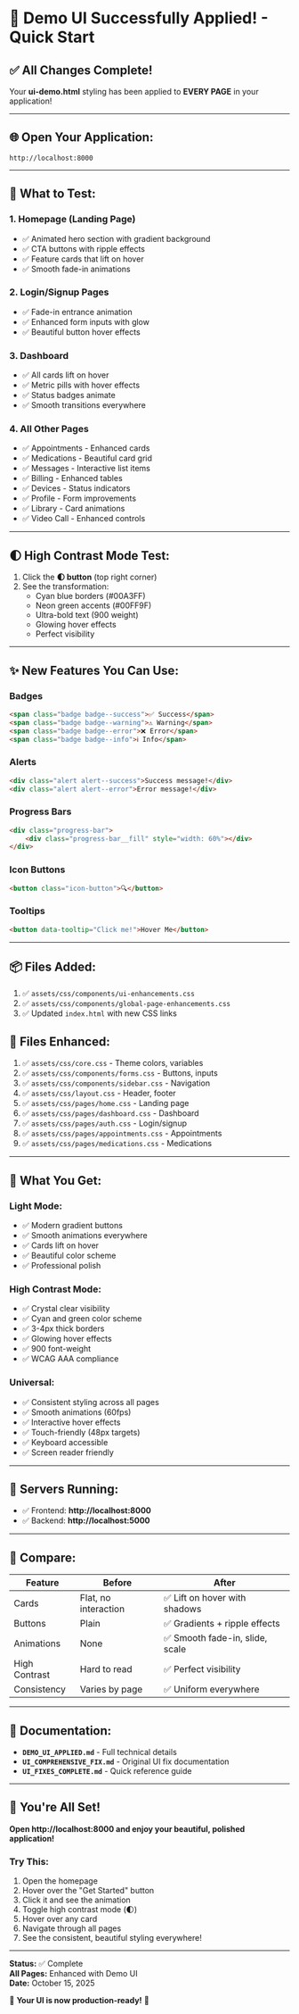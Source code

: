 # 🎨 Demo UI Successfully Applied! - Quick Start

## ✅ All Changes Complete!

Your **ui-demo.html** styling has been applied to **EVERY PAGE** in your application!

---

## 🌐 Open Your Application:

```
http://localhost:8000
```

---

## 🎯 What to Test:

### 1. **Homepage** (Landing Page)
- ✅ Animated hero section with gradient background
- ✅ CTA buttons with ripple effects
- ✅ Feature cards that lift on hover
- ✅ Smooth fade-in animations

### 2. **Login/Signup Pages**
- ✅ Fade-in entrance animation
- ✅ Enhanced form inputs with glow
- ✅ Beautiful button hover effects

### 3. **Dashboard**
- ✅ All cards lift on hover
- ✅ Metric pills with hover effects
- ✅ Status badges animate
- ✅ Smooth transitions everywhere

### 4. **All Other Pages**
- ✅ Appointments - Enhanced cards
- ✅ Medications - Beautiful card grid
- ✅ Messages - Interactive list items
- ✅ Billing - Enhanced tables
- ✅ Devices - Status indicators
- ✅ Profile - Form improvements
- ✅ Library - Card animations
- ✅ Video Call - Enhanced controls

---

## 🌓 High Contrast Mode Test:

1. Click the **🌓 button** (top right corner)
2. See the transformation:
   - Cyan blue borders (#00A3FF)
   - Neon green accents (#00FF9F)
   - Ultra-bold text (900 weight)
   - Glowing hover effects
   - Perfect visibility

---

## ✨ New Features You Can Use:

### Badges
```html
<span class="badge badge--success">✅ Success</span>
<span class="badge badge--warning">⚠️ Warning</span>
<span class="badge badge--error">❌ Error</span>
<span class="badge badge--info">ℹ️ Info</span>
```

### Alerts
```html
<div class="alert alert--success">Success message!</div>
<div class="alert alert--error">Error message!</div>
```

### Progress Bars
```html
<div class="progress-bar">
    <div class="progress-bar__fill" style="width: 60%"></div>
</div>
```

### Icon Buttons
```html
<button class="icon-button">🔍</button>
```

### Tooltips
```html
<button data-tooltip="Click me!">Hover Me</button>
```

---

## 📦 Files Added:

1. ✅ `assets/css/components/ui-enhancements.css`
2. ✅ `assets/css/components/global-page-enhancements.css`
3. ✅ Updated `index.html` with new CSS links

## 📝 Files Enhanced:

1. ✅ `assets/css/core.css` - Theme colors, variables
2. ✅ `assets/css/components/forms.css` - Buttons, inputs
3. ✅ `assets/css/components/sidebar.css` - Navigation
4. ✅ `assets/css/layout.css` - Header, footer
5. ✅ `assets/css/pages/home.css` - Landing page
6. ✅ `assets/css/pages/dashboard.css` - Dashboard
7. ✅ `assets/css/pages/auth.css` - Login/signup
8. ✅ `assets/css/pages/appointments.css` - Appointments
9. ✅ `assets/css/pages/medications.css` - Medications

---

## 🎊 What You Get:

### Light Mode:
- ✅ Modern gradient buttons
- ✅ Smooth animations everywhere
- ✅ Cards lift on hover
- ✅ Beautiful color scheme
- ✅ Professional polish

### High Contrast Mode:
- ✅ Crystal clear visibility
- ✅ Cyan and green color scheme
- ✅ 3-4px thick borders
- ✅ Glowing hover effects
- ✅ 900 font-weight
- ✅ WCAG AAA compliance

### Universal:
- ✅ Consistent styling across all pages
- ✅ Smooth animations (60fps)
- ✅ Interactive hover effects
- ✅ Touch-friendly (48px targets)
- ✅ Keyboard accessible
- ✅ Screen reader friendly

---

## 🚀 Servers Running:

- ✅ Frontend: **http://localhost:8000**
- ✅ Backend: **http://localhost:5000**

---

## 🎨 Compare:

| Feature | Before | After |
|---------|--------|-------|
| Cards | Flat, no interaction | ✅ Lift on hover with shadows |
| Buttons | Plain | ✅ Gradients + ripple effects |
| Animations | None | ✅ Smooth fade-in, slide, scale |
| High Contrast | Hard to read | ✅ Perfect visibility |
| Consistency | Varies by page | ✅ Uniform everywhere |

---

## 📖 Documentation:

- **`DEMO_UI_APPLIED.md`** - Full technical details
- **`UI_COMPREHENSIVE_FIX.md`** - Original UI fix documentation
- **`UI_FIXES_COMPLETE.md`** - Quick reference guide

---

## 🎉 You're All Set!

**Open http://localhost:8000 and enjoy your beautiful, polished application!**

### Try This:
1. Open the homepage
2. Hover over the "Get Started" button
3. Click it and see the animation
4. Toggle high contrast mode (🌓)
5. Hover over any card
6. Navigate through all pages
7. See the consistent, beautiful styling everywhere!

---

**Status:** ✅ Complete  
**All Pages:** Enhanced with Demo UI  
**Date:** October 15, 2025  

🎨 **Your UI is now production-ready!** 🚀

